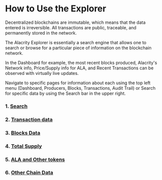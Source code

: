 # How to Use the Explorer

Decentralized blockchains are immutable, which means that the data entered is irreversible. All transactions are public, traceable, and permanently stored in the network.

The Alacrity Explorer is essentially a search engine that allows one to search or browse for a particular piece of information on the blockchain network.

In the Dashboard for example, the most recent blocks produced, Alacrity's Network info, Price/Supply info for ALA, and Recent Transactions can be observed with virtually live updates.

Navigate to specific pages for information about each using the top left menu (Dashboard, Producers, Blocks, Transactions, Audit Trail) or Search for specific data by using the Search bar in the upper right.


### 1. [Search]()
### 2. [Transaction data]()
### 3. [Blocks Data]()
### 4. [Total Supply]()
### 5. [ALA and Other tokens]()
### 6. [Other Chain Data]()